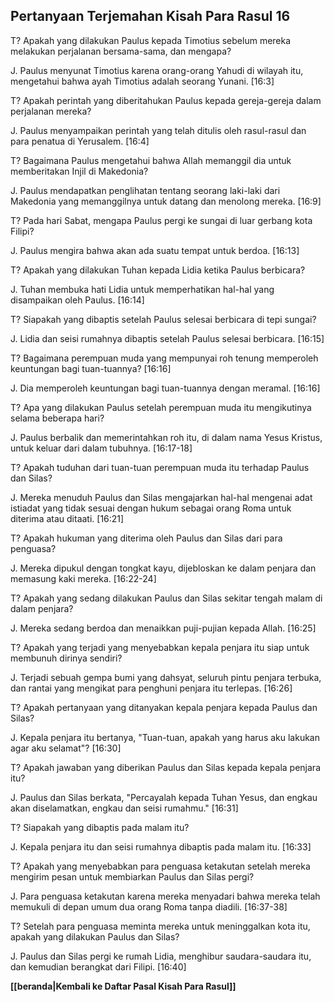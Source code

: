 ## Pertanyaan Terjemahan Kisah Para Rasul 16 ##

T? Apakah yang dilakukan Paulus kepada Timotius sebelum mereka melakukan perjalanan bersama-sama, dan mengapa?

J. Paulus menyunat Timotius karena orang-orang Yahudi di wilayah itu, mengetahui bahwa ayah Timotius adalah seorang Yunani. [16:3]

T? Apakah perintah yang diberitahukan Paulus kepada gereja-gereja dalam perjalanan mereka?

J. Paulus menyampaikan perintah yang telah ditulis oleh rasul-rasul dan para penatua di Yerusalem. [16:4]

T? Bagaimana Paulus mengetahui bahwa Allah memanggil dia untuk memberitakan Injil di Makedonia?

J. Paulus mendapatkan penglihatan tentang seorang laki-laki dari Makedonia yang memanggilnya untuk datang dan menolong mereka. [16:9]

T? Pada hari Sabat, mengapa Paulus pergi ke sungai di luar gerbang kota Filipi?

J. Paulus mengira bahwa akan ada suatu tempat untuk berdoa. [16:13]

T? Apakah yang dilakukan Tuhan kepada Lidia ketika Paulus berbicara?

J. Tuhan membuka hati Lidia untuk memperhatikan hal-hal yang disampaikan oleh Paulus. [16:14]

T? Siapakah yang dibaptis setelah Paulus selesai berbicara di tepi sungai?

J. Lidia dan seisi rumahnya dibaptis setelah Paulus selesai berbicara. [16:15]

T? Bagaimana perempuan muda yang mempunyai roh tenung memperoleh keuntungan bagi tuan-tuannya? [16:16]

J. Dia memperoleh keuntungan bagi tuan-tuannya dengan meramal. [16:16]

T? Apa yang dilakukan Paulus setelah perempuan muda itu mengikutinya selama beberapa hari?

J. Paulus berbalik dan memerintahkan roh itu, di dalam nama Yesus Kristus, untuk keluar dari dalam tubuhnya. [16:17-18]

T? Apakah tuduhan dari tuan-tuan perempuan muda itu terhadap Paulus dan Silas?

J. Mereka menuduh Paulus dan Silas mengajarkan hal-hal mengenai adat istiadat yang tidak sesuai dengan hukum sebagai orang Roma untuk diterima atau ditaati. [16:21]

T? Apakah hukuman yang diterima oleh Paulus dan Silas dari para penguasa?

J. Mereka dipukul dengan tongkat kayu, dijebloskan ke dalam penjara dan memasung kaki mereka. [16:22-24]

T? Apakah yang sedang dilakukan Paulus dan Silas sekitar tengah malam di dalam penjara?

J. Mereka sedang berdoa dan menaikkan puji-pujian kepada Allah. [16:25]

T? Apakah yang terjadi yang menyebabkan kepala penjara itu siap untuk membunuh dirinya sendiri?

J. Terjadi sebuah gempa bumi yang dahsyat, seluruh pintu penjara terbuka, dan rantai yang mengikat para penghuni penjara itu terlepas. [16:26]

T? Apakah pertanyaan yang ditanyakan kepala penjara kepada Paulus dan Silas?

J. Kepala penjara itu bertanya, "Tuan-tuan, apakah yang harus aku lakukan agar aku selamat"? [16:30]

T? Apakah jawaban yang diberikan Paulus dan Silas kepada kepala penjara itu?

J. Paulus dan Silas berkata, "Percayalah kepada Tuhan Yesus, dan engkau akan diselamatkan, engkau dan seisi rumahmu." [16:31]

T? Siapakah yang dibaptis pada malam itu?

J. Kepala penjara itu dan seisi rumahnya dibaptis pada malam itu. [16:33]

T? Apakah yang menyebabkan para penguasa ketakutan setelah mereka mengirim pesan untuk membiarkan Paulus dan Silas pergi?

J. Para penguasa ketakutan karena mereka menyadari bahwa mereka telah memukuli di depan umum dua orang Roma tanpa diadili. [16:37-38]

T? Setelah para penguasa meminta mereka untuk meninggalkan kota itu, apakah yang dilakukan Paulus dan Silas?

J. Paulus dan Silas pergi ke rumah Lidia, menghibur saudara-saudara itu, dan kemudian berangkat dari Filipi. [16:40]

__[[beranda|Kembali ke Daftar Pasal Kisah Para Rasul]]__

